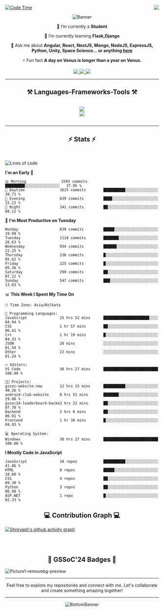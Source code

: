 <div>
 
<img align="right" src="https://visitor-badge.laobi.icu/badge?page_id=shreyash3087.shreyash3087" />

 [![Code Time](https://wakatime.com/badge/user/cd5f70df-e644-46f4-a03b-e1ce78615131.svg)](https://wakatime.com/@cd5f70df-e644-46f4-a03b-e1ce78615131)
 
</div>


<div align="center">
 
![Banner](https://github.com/user-attachments/assets/fe33d289-b057-4d85-ad76-3103802aa9e1)

</div>


<div align="center">
 
 🔭 I’m currently a **Student** 
 
 🌱 I’m currently learning **Flask,Django**

💬 Ask me about **Angular, React, NextJS, Mongo, NodeJS, ExpressJS, Python, Unity, Space Science... or anything [here](https://github.com/shreyash3087/shreyash3087/issues)**

⚡ Fun fact **A day on Venus is longer than a year on Venus.**

</div>
 
<div align="center"> 
  <a href="mailto:shreyash3087@gmail.com">
    <img src="https://img.shields.io/badge/Gmail-333333?style=for-the-badge&logo=gmail&logoColor=red" />
  </a>
  <a href="https://www.linkedin.com/in/shreyash-srivastava-1a1161280" target="_blank">
    <img src="https://img.shields.io/badge/LinkedIn-0077B5?style=for-the-badge&logo=linkedin&logoColor=white" target="_blank" />
  </a>
  <a href="https://github.com/shreyash3087" target="_blank">
     <img src="https://img.shields.io/badge/Github-FF5722?style=for-the-badge&logo=github&logoColor=white" target="_blank" />
  </a>
</div>
<hr/>
 
<h2 align="center">⚒️ Languages-Frameworks-Tools ⚒️</h2>
<br/>
<div align="center">
    <img src="https://skillicons.dev/icons?i=react,bootstrap,html,css,vscode,github,figma,cpp,vercel,netlify" /><br>
    <img src="https://skillicons.dev/icons?i=tailwind,git,nodejs,python,javascript,typescript,express,firebase,mongodb,nextjs,unity,azure,blender" /><br>
</div>

<br/>
<hr/>

<h2 align="center">⚡ Stats ⚡</h2>

<br>
<div>
 
 
<!--START_SECTION:waka-->
![Lines of code](https://img.shields.io/badge/From%20Hello%20World%20I%27ve%20Written-1.1%20million%20lines%20of%20code-blue)

**I'm an Early 🐤** 

```text
🌞 Morning                1593 commits        █████████░░░░░░░░░░░░░░░░   37.95 % 
🌆 Daytime                1625 commits        ██████████░░░░░░░░░░░░░░░   38.71 % 
🌃 Evening                639 commits         ████░░░░░░░░░░░░░░░░░░░░░   15.22 % 
🌙 Night                  341 commits         ██░░░░░░░░░░░░░░░░░░░░░░░   08.12 % 
```
📅 **I'm Most Productive on Tuesday** 

```text
Monday                   839 commits         █████░░░░░░░░░░░░░░░░░░░░   19.99 % 
Tuesday                  1118 commits        ███████░░░░░░░░░░░░░░░░░░   26.63 % 
Wednesday                934 commits         ██████░░░░░░░░░░░░░░░░░░░   22.25 % 
Thursday                 236 commits         █░░░░░░░░░░░░░░░░░░░░░░░░   05.62 % 
Friday                   225 commits         █░░░░░░░░░░░░░░░░░░░░░░░░   05.36 % 
Saturday                 299 commits         ██░░░░░░░░░░░░░░░░░░░░░░░   07.12 % 
Sunday                   547 commits         ███░░░░░░░░░░░░░░░░░░░░░░   13.03 % 
```


📊 **This Week I Spent My Time On** 

```text
🕑︎ Time Zone: Asia/Kolkata

💬 Programming Languages: 
JavaScript               25 hrs 52 mins      █████████████████████░░░░   84.94 % 
CSS                      1 hr 57 mins        ██░░░░░░░░░░░░░░░░░░░░░░░   06.41 % 
C++                      1 hr 19 mins        █░░░░░░░░░░░░░░░░░░░░░░░░   04.33 % 
JSON                     28 mins             ░░░░░░░░░░░░░░░░░░░░░░░░░   01.54 % 
Other                    22 mins             ░░░░░░░░░░░░░░░░░░░░░░░░░   01.24 % 

🔥 Editors: 
VS Code                  30 hrs 27 mins      █████████████████████████   100.00 % 

🐱‍💻 Projects: 
gssoc-website-new        12 hrs 15 mins      ██████████░░░░░░░░░░░░░░░   40.26 % 
android-club-website     8 hrs 51 mins       ███████░░░░░░░░░░░░░░░░░░   29.08 % 
gssoc24-leaderboard-backe2 hrs 22 mins       ██░░░░░░░░░░░░░░░░░░░░░░░   07.78 % 
Backend                  2 hrs 6 mins        ██░░░░░░░░░░░░░░░░░░░░░░░   06.91 % 
Frontend                 1 hr 30 mins        █░░░░░░░░░░░░░░░░░░░░░░░░   04.93 % 

💻 Operating System: 
Windows                  30 hrs 27 mins      █████████████████████████   100.00 % 
```

**I Mostly Code in JavaScript** 

```text
JavaScript               18 repos            ██████████░░░░░░░░░░░░░░░   41.86 % 
HTML                     8 repos             █████░░░░░░░░░░░░░░░░░░░░   18.60 % 
CSS                      4 repos             ██░░░░░░░░░░░░░░░░░░░░░░░   09.30 % 
Python                   3 repos             ██░░░░░░░░░░░░░░░░░░░░░░░   06.98 % 
ASP.NET                  1 repo              █░░░░░░░░░░░░░░░░░░░░░░░░   02.33 % 
```




<!--END_SECTION:waka-->

</div>

<div>
  <div align="center" ><h2 align="center">💻 Contribution Graph 💻</h2></div>
 
  [![Shreyash's github activity graph](https://github-readme-activity-graph.vercel.app/graph?username=shreyash3087&hide_border=true&theme=github)](https://github.com/ashutosh00710/github-readme-activity-graph)
 
</div>

<br/><br/>

<h2 align="center">🔰 GSSoC'24 Badges 🔰</h2>

![Picture1-removebg-preview](https://github.com/user-attachments/assets/4ece96a5-043a-44df-b51b-40738d3603ff)

<div align="center"> 
  <hr/>
  Feel free to explore my repositories and connect with me. Let's collaborate and create something amazing together!
  <hr/>
</div>

<div align="center">
 
![BottomBanner](https://github.com/user-attachments/assets/7afe064f-9b9f-401d-bec1-35c8625bb3dc)

</div>

